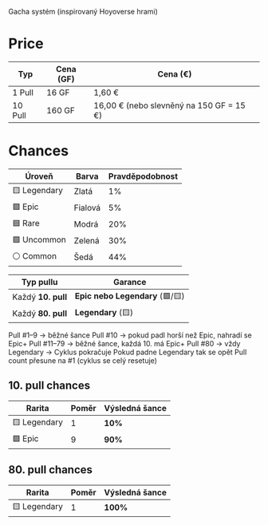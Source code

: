 Gacha systém (inspirovaný Hoyoverse hrami)

# Price
| Typ     | Cena (GF) | Cena (€)                                 |
| ------- | --------- | ---------------------------------------- |
| 1 Pull  | 16 GF     | 1,60 €                                   |
| 10 Pull | 160 GF    | 16,00 € (nebo slevněný na 150 GF = 15 €) |
# Chances

| Úroveň       | Barva   | Pravděpodobnost |
| ------------ | ------- | --------------- |
| 🟨 Legendary | Zlatá   | 1%              |
| 🟪 Epic      | Fialová | 5%              |
| 🟦 Rare      | Modrá   | 20%             |
| 🟩 Uncommon  | Zelená  | 30%             |
| ⚪ Common     | Šedá    | 44%             |

| Typ pullu          | Garance                         |
| ------------------ | ------------------------------- |
| Každý **10. pull** | **Epic nebo Legendary** (🟪/🟨) |
| Každý **80. pull** | **Legendary** (🟨)              |

Pull #1–9         → běžné šance
Pull #10          → pokud padl horší než Epic, nahradí se Epic+
Pull #11–79    → běžné šance, každá 10. má Epic+
Pull #80          → vždy Legendary
→ Cyklus pokračuje
Pokud padne Legendary tak se opět Pull count přesune na #1 (cyklus se celý resetuje)
## 10. pull chances

| Rarita       | Poměr | Výsledná šance |
| ------------ | ----- | -------------- |
| 🟨 Legendary | 1     | **10%**        |
| 🟪 Epic      | 9     | **90%**        |
## 80. pull chances
| Rarita       | Poměr | Výsledná šance |
| ------------ | ----- | -------------- |
| 🟨 Legendary | 1     | **100%**       |
